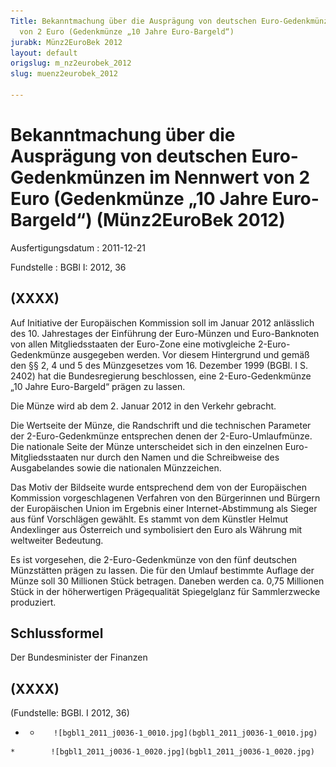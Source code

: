 ```yaml
---
Title: Bekanntmachung über die Ausprägung von deutschen Euro-Gedenkmünzen im Nennwert
  von 2 Euro (Gedenkmünze „10 Jahre Euro-Bargeld“)
jurabk: Münz2EuroBek 2012
layout: default
origslug: m_nz2eurobek_2012
slug: muenz2eurobek_2012

---
```


# Bekanntmachung über die Ausprägung von deutschen Euro-Gedenkmünzen im Nennwert von 2 Euro (Gedenkmünze „10 Jahre Euro-Bargeld“) (Münz2EuroBek 2012)

Ausfertigungsdatum
:   2011-12-21

Fundstelle
:   BGBl I: 2012, 36


## (XXXX)

Auf Initiative der Europäischen Kommission soll im Januar 2012
anlässlich des 10. Jahrestages der Einführung der Euro-Münzen und
Euro-Banknoten von allen Mitgliedsstaaten der Euro-Zone eine
motivgleiche
2-Euro-Gedenkmünze              ausgegeben werden. Vor diesem
Hintergrund und gemäß den §§ 2, 4 und 5 des Münzgesetzes vom 16.
Dezember 1999 (BGBl. I S. 2402) hat die Bundesregierung beschlossen,
eine 2-Euro-Gedenkmünze „10 Jahre Euro-Bargeld“ prägen zu lassen.

Die Münze wird ab dem 2. Januar 2012 in den Verkehr gebracht.

Die Wertseite der Münze, die Randschrift und die technischen Parameter
der 2-Euro-Gedenkmünze entsprechen denen der 2-Euro-Umlaufmünze. Die
nationale Seite der Münze unterscheidet sich in den einzelnen Euro-
Mitgliedsstaaten nur durch den Namen und die Schreibweise des
Ausgabelandes sowie die nationalen Münzzeichen.

Das Motiv der Bildseite wurde entsprechend dem von der Europäischen
Kommission vorgeschlagenen Verfahren von den Bürgerinnen und Bürgern
der Europäischen Union im Ergebnis einer Internet-Abstimmung als
Sieger aus fünf Vorschlägen gewählt. Es stammt von dem Künstler Helmut
Andexlinger aus Österreich und symbolisiert den Euro als Währung mit
weltweiter Bedeutung.

Es ist vorgesehen, die 2-Euro-Gedenkmünze von den fünf deutschen
Münzstätten prägen zu lassen. Die für den Umlauf bestimmte Auflage der
Münze soll 30 Millionen Stück betragen. Daneben werden ca. 0,75
Millionen Stück in der höherwertigen Prägequalität Spiegelglanz für
Sammlerzwecke produziert.


## Schlussformel

Der Bundesminister der Finanzen


## (XXXX)

(Fundstelle: BGBl. I 2012, 36)


*    *        ![bgbl1_2011_j0036-1_0010.jpg](bgbl1_2011_j0036-1_0010.jpg)
    *        ![bgbl1_2011_j0036-1_0020.jpg](bgbl1_2011_j0036-1_0020.jpg)



